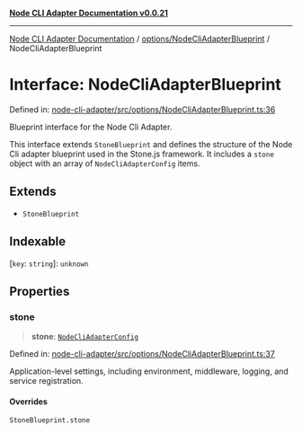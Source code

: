 [**Node CLI Adapter Documentation v0.0.21**](../../../README.md)

***

[Node CLI Adapter Documentation](../../../modules.md) / [options/NodeCliAdapterBlueprint](../README.md) / NodeCliAdapterBlueprint

# Interface: NodeCliAdapterBlueprint

Defined in: [node-cli-adapter/src/options/NodeCliAdapterBlueprint.ts:36](https://github.com/stonemjs/node-cli-adapter/blob/3323167ff73e7c9f811f72d8b7db77f6e1756f38/src/options/NodeCliAdapterBlueprint.ts#L36)

Blueprint interface for the Node Cli Adapter.

This interface extends `StoneBlueprint` and defines the structure of the
Node Cli adapter blueprint used in the Stone.js framework. It includes
a `stone` object with an array of `NodeCliAdapterConfig` items.

## Extends

- `StoneBlueprint`

## Indexable

\[`key`: `string`\]: `unknown`

## Properties

### stone

> **stone**: [`NodeCliAdapterConfig`](NodeCliAdapterConfig.md)

Defined in: [node-cli-adapter/src/options/NodeCliAdapterBlueprint.ts:37](https://github.com/stonemjs/node-cli-adapter/blob/3323167ff73e7c9f811f72d8b7db77f6e1756f38/src/options/NodeCliAdapterBlueprint.ts#L37)

Application-level settings, including environment, middleware, logging, and service registration.

#### Overrides

`StoneBlueprint.stone`
